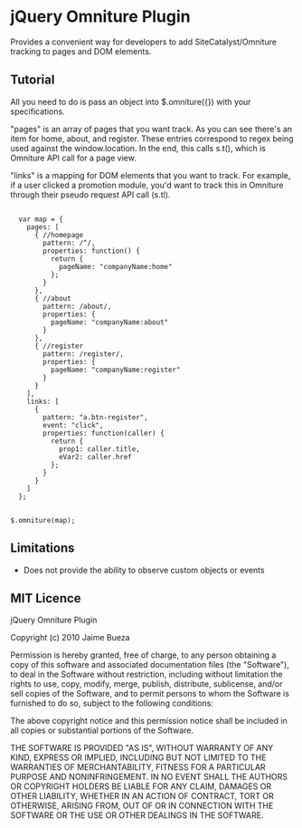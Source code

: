 # jQuery Omniture Plugin

Provides a convenient way for developers to add SiteCatalyst/Omniture tracking to pages and DOM elements.

## Tutorial

All you need to do is pass an object into $.omniture({}) with your specifications. 

"pages" is an array of pages that you want track. As you can see there's an item for home, about, and register. These entries correspond to regex being used against the window.location. In the end, this calls s.t(), which is Omniture API call for a page view.

"links" is a mapping for DOM elements that you want to track. For example, if a user clicked a promotion module, you'd want to track this in Omniture through their pseudo request API call (s.tl).

<code>
  var map = {
    pages: [
      { //homepage
        pattern: /^/, 
        properties: function() {
          return {
            pageName: "companyName:home"
          };
        }
      },
      { //about 
        pattern: /about/,
        properties: {
          pageName: "companyName:about"
        }
      },
      { //register 
        pattern: /register/,
        properties: {
          pageName: "companyName:register"
        }
      }
    ],
    links: [
      {
        pattern: "a.btn-register",
        event: "click",
        properties: function(caller) {
          return {
            prop1: caller.title,
            eVar2: caller.href
          };
        }
      }
    ]
  };
  
  $.omniture(map);
</code>

## Limitations

* Does not provide the ability to observe custom objects or events

## MIT Licence

jQuery Omniture Plugin

Copyright (c) 2010 Jaime Bueza

Permission is hereby granted, free of charge, to any person obtaining a copy
of this software and associated documentation files (the "Software"), to deal
in the Software without restriction, including without limitation the rights
to use, copy, modify, merge, publish, distribute, sublicense, and/or sell
copies of the Software, and to permit persons to whom the Software is
furnished to do so, subject to the following conditions:

The above copyright notice and this permission notice shall be included in
all copies or substantial portions of the Software.

THE SOFTWARE IS PROVIDED "AS IS", WITHOUT WARRANTY OF ANY KIND, EXPRESS OR
IMPLIED, INCLUDING BUT NOT LIMITED TO THE WARRANTIES OF MERCHANTABILITY,
FITNESS FOR A PARTICULAR PURPOSE AND NONINFRINGEMENT. IN NO EVENT SHALL THE
AUTHORS OR COPYRIGHT HOLDERS BE LIABLE FOR ANY CLAIM, DAMAGES OR OTHER
LIABILITY, WHETHER IN AN ACTION OF CONTRACT, TORT OR OTHERWISE, ARISING FROM,
OUT OF OR IN CONNECTION WITH THE SOFTWARE OR THE USE OR OTHER DEALINGS IN
THE SOFTWARE.